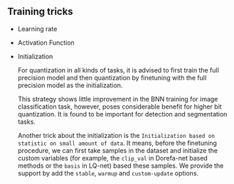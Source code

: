 
## Training tricks

- Learning rate

- Activation Function

- Initialization

  For quantization in all kinds of tasks, it is advised to first train the full precision model and then quantization by finetuning  with the full precision model as the initialization.

  This strategy shows little improvement in the BNN training for image classification task, however, poses considerable benefit for higher bit quantization. It is found to be important for detection and segmentation tasks.
  
  Another trick about the initialization is the `Initialization based on statistic on small amount of data`. It means, before the finetuning procedure, we can first take samples in the dataset and initialize the custom variables (for example, the `clip_val` in Dorefa-net based methods or the `basis` in LQ-net) based these samples. We provide the support by add the `stable`, `warmup` and `custom-update` options.


